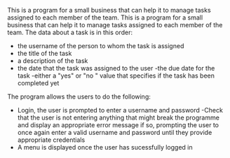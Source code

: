 This is a program for a small business that can help it to manage tasks assigned to each member of the team.
This is a program for a small business that can help it to manage tasks assigned to each member of the team.
The data about a task is in this order: 
- the username of the person to whom the task is assigned 
- the title of the task 
- a description of the task 
- the date that the task was assigned to the user 
-the due date for the task 
-either a "yes" or "no " value that specifies if the task has been completed yet

The program allows the users to do the following:
- Login, the user is prompted to enter a username and password
-Check that the user is not entering anything that might break the programme and display an appropriate error message if so, prompting the user to once again enter a valid username and password until they provide appropriate credentials 
- A menu is displayed once the user has sucessfully logged in 

